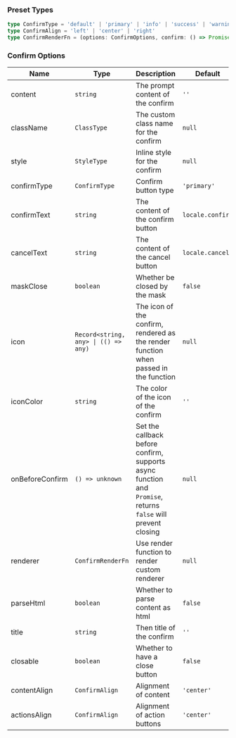 ### Preset Types

```ts
type ConfirmType = 'default' | 'primary' | 'info' | 'success' | 'warning' | 'error'
type ConfirmAlign = 'left' | 'center' | 'right'
type ConfirmRenderFn = (options: ConfirmOptions, confirm: () => Promise<void>, cancel: () => void) => any
```

### Confirm Options

| Name            | Type                                 | Description                                                                                                  | Default          | Since    |
| --------------- | ------------------------------------ | ------------------------------------------------------------------------------------------------------------ | ---------------- | -------- |
| content         | `string`                             | The prompt content of the confirm                                                                            | `''`             | -        |
| className       | `ClassType`                          | The custom class name for the confirm                                                                        | `null`           | -        |
| style           | `StyleType`                          | Inline style for the confirm                                                                                 | `null`           | -        |
| confirmType     | `ConfirmType`                        | Confirm button type                                                                                          | `'primary'`      | -        |
| confirmText     | `string`                             | The content of the confirm button                                                                            | `locale.confirm` | -        |
| cancelText      | `string`                             | The content of the cancel button                                                                             | `locale.cancel`  | -        |
| maskClose       | `boolean`                            | Whether be closed by the mask                                                                                | `false`          | -        |
| icon            | `Record<string, any> \| (() => any)` | The icon of the confirm, rendered as the render function when passed in the function                         | `null`           | -        |
| iconColor       | `string`                             | The color of the icon of the confirm                                                                         | `''`             | -        |
| onBeforeConfirm | `() => unknown`                      | Set the callback before confirm, supports async function and `Promise`, returns `false` will prevent closing | `null`           | -        |
| renderer        | `ConfirmRenderFn`                    | Use render function to render custom renderer                                                                | `null`           | -        |
| parseHtml       | `boolean`                            | Whether to parse content as html                                                                             | `false`          | `2.0.14` |
| title           | `string`                             | Then title of the confirm                                                                                    | `''`             | `2.0.15` |
| closable        | `boolean`                            | Whether to have a close button                                                                               | `false`          | `2.0.15` |
| contentAlign    | `ConfirmAlign`                       | Alignment of content                                                                                         | `'center'`       | `2.0.15` |
| actionsAlign    | `ConfirmAlign`                       | Alignment of action buttons                                                                                  | `'center'`       | `2.0.15` |
